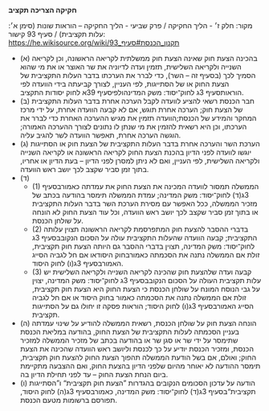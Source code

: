 **חקיקה הצריכה תקציב**

מקור: חלק ז׳ - הליך החקיקה / פרק שביעי - הליך החקיקה – הוראות שונות (סימן א׳: עלות תקציבית) / סעיף 93
קישור: https://he.wikisource.org/wiki/תקנון_הכנסת#סעיף_93

 * (א) בהכינה הצעת חוק שאינה הצעת חוק ממשלתית לקריאה הראשונה, וכן לקריאה השנייה ולקריאה השלישית, תזמין ועדה לדיוניה את שר האוצר או את מי שהוא הסמיך לכך (בסעיף זה – השר), כדי לברר את הערכתו בדבר העלות התקציבית של הצעת החוק או של הסתייגות, לפי העניין, לצורך קביעתה בידי הוועדה לפי הוראותסעיף 3ג לחוק־יסוד: משק המדינהולפיסעיף 39א לחוק יסודות התקציב.
 * (ב) חבר הכנסת רשאי להציע לוועדה לקבל הערכה אחרת בדבר העלות התקציבית של הצעת חוק; הערכה אחרת תוגש, אם לא קבעה הוועדה אחרת, על ידי מרכז המחקר והמידע של הכנסת;הוועדה תזמין את מגיש ההערכה האחרת כדי לברר את הערכתו, וכן היא רשאית להזמין את מי שנתן לו נתונים לצורך ההערכה האמורה; הוגשה הערכה אחרת, תאפשר הוועדה לשר להגיב עליה.
 * (ג) הערכת השר והערכה אחרת בדבר העלות התקציבית של הצעת חוק או הסתייגות יוגשו לוועדה לפני הדיון בהכנת הצעת החוק לקריאה הראשונה או לקריאה השנייה ולקריאה השלישית, לפי העניין, ואם לא ניתן למסרן לפני הדיון – בעת הדיון או אחריו, בתוך זמן סביר שקצב לכך יושב ראש הוועדה.
 * (ד) 
   * (1) הממשלה תמסור לוועדה המכינה את הצעת החוק את עמדתה כאמורבסעיף 3ג(ד) לחוק־יסוד: משק המדינה; עמדת הממשלה תימסר בהודעה בכתב של מזכיר הממשלה, ככל האפשר עם מסירת הערכת השר בדבר העלות התקציבית או בתוך זמן סביר שקצב לכך יושב ראש הוועדה, וכל עוד הצעת החוק לא הונחה על שולחן הכנסת.
   * (2) בדברי ההסבר להצעת חוק המתפרסמת לקריאה הראשונה תצוין עלותה התקציבית; קבעה הוועדה שהעלות התקציבית עולה על הסכום הנקובבסעיף 3ג לחוק־יסוד: משק המדינה, תצוין בדברי ההסבר גם היותה הצעת חוק תקציבית, זולת אם הממשלה נתנה את הסכמתה כאמורבחוק היסודאו אם חל לגביה הסייג האמורבסעיף 3ג(ו) לחוק היסוד.
   * (3) קבעה ועדה שלהצעת חוק שהכינה לקריאה השנייה ולקריאה השלישית יש עלות תקציבית העולה על הסכום הנקובבסעיף 3ג לחוק־יסוד: משק המדינה, יצוין על גבי הנוסח המונח על שולחן הכנסת כי הצעת החוק היא הצעת חוק תקציבית, זולת אם הממשלה נתנה את הסכמתה כאמור בחוק היסוד או אם חל לגביה הסייג האמורבסעיף 3ג(ו) לחוק היסוד; הוראות פסקה זו יחולו גם על הסתייגות תקציבית.
 * (ה) הונחה הצעת חוק על שולחן הכנסת, רשאית הממשלה להודיע על שינוי עמדתה בעניין הסכמתה לעלות התקציבית של הצעת החוק, בהודעה במליאת הכנסת שתימסר על ידי שר או סגן שר או בהודעה בכתב של מזכיר הממשלה למזכיר הכנסת, ומזכיר הכנסת יודיע על כך לכנסת וליושב ראש הוועדה שהכינה את הצעת החוק; ואולם, אם בשל הודעת הממשלה תהפוך הצעת החוק להצעת חוק תקציבית, תימסר ההודעה לא יאוחר מהיום שלפני הדיון בהצעת החוק, ואם ההצבעה מתקיימת ביום הנחת הצעת החוק – עד לפני תחילת הדיון בה.
 * (ו) הודעה על עדכון הסכומים הנקובים בהגדרות ”הצעת חוק תקציבית“ ו”הסתייגות תקציבית“בסעיף 3ג(ד) לחוק־יסוד: משק המדינה, כאמורבסעיף 3ג(ה) לחוק היסוד, תפורסם ברשומות מטעם הכנסת.